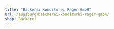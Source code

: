 ```yaml
---
title: "Bäckerei Konditorei Rager GmbH"
url: /augsburg/baeckerei-konditorei-rager-gmbh/
shop: Bäckerei
---
```

